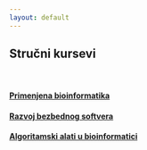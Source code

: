 ```yaml
---
layout: default
---
```


## Stručni kursevi

<br>

#### [Primenjena bioinformatika](./pbi.html)

#### [Razvoj bezbednog softvera](./rbs.html)

#### [Algoritamski alati u bioinformatici](./aaub.html)
